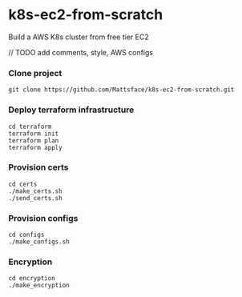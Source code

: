 # k8s-ec2-from-scratch
Build a AWS K8s cluster from free tier EC2

// TODO add comments, style, AWS configs



### Clone project
```
git clone https://github.com/Mattsface/k8s-ec2-from-scratch.git
```

### Deploy terraform infrastructure
```
cd terraform
terraform init
terraform plan
terraform apply
```

### Provision certs
```
cd certs
./make_certs.sh
./send_certs.sh
```

### Provision configs
```
cd configs
./make_configs.sh
```

### Encryption 
```
cd encryption
./make_encryption
```

